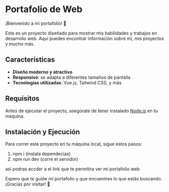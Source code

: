 # Portafolio de Web

¡Bienvenido a mi portafolio! 🎉

Este es un proyecto diseñado para mostrar mis habilidades y trabajos en desarrollo web. Aquí puedes encontrar información sobre mí, mis proyectos y mucho más.

## Características

- **Diseño moderno y atractivo**
- **Responsive**: se adapta a diferentes tamaños de pantalla
- **Tecnologías utilizadas**: Vue.js, Tailwind CSS, y más

## Requisitos

Antes de ejecutar el proyecto, asegúrate de tener instalado [Node.js](https://nodejs.org/) en tu máquina.

## Instalación y Ejecución

Para correr este proyecto en tu máquina local, sigue estos pasos:

1. npm i (instala dependecias)
2. npm run dev (corre el servidor)

asi podras accder a el link que te permitira ver mi portafolio web

Espero que te guste mi portafolio y que encuentres lo que estás buscando. ¡Gracias por visitar! 🚀
